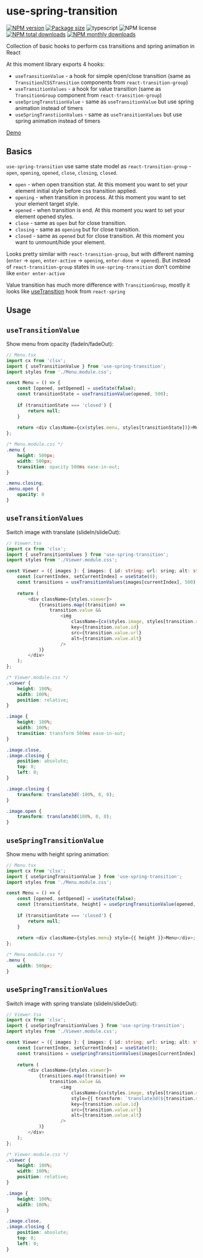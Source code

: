 # use-spring-transition

[![NPM version](https://img.shields.io/npm/v/use-spring-transition.svg?style=flat)](https://www.npmjs.com/package/use-spring-transition)
[![Package size](https://img.shields.io/bundlephobia/minzip/use-spring-transition.svg)](https://bundlephobia.com/result?p=use-spring-transition)
![typescript](https://img.shields.io/badge/%3C%2F%3E-TypeScript-blue.svg)
![NPM license](https://img.shields.io/npm/l/use-spring-transition.svg?style=flat)
[![NPM total downloads](https://img.shields.io/npm/dt/use-spring-transition.svg?style=flat)](https://npmcharts.com/compare/use-spring-transition?minimal=true)
[![NPM monthly downloads](https://img.shields.io/npm/dm/use-spring-transition.svg?style=flat)](https://npmcharts.com/compare/use-spring-transition?minimal=true)

Collection of basic hooks to perform css transitions and spring animation in React

At this moment library exports 4 hooks:

- `useTransitionValue` - a hook for simple open/close transition (same as `Transition`/`CSSTransition` components from `react-transition-group`)
- `useTransitionValues` - a hook for value transition (same as `TransitionGroup` component from `react-transition-group`)
- `useSpringTranstiionValue` - same as `useTransitionValue` but use spring animation instead of timers
- `useSpringTranstiionValues` - same as `useTransitionValues` but use spring animation instead of timers

[Demo](https://codesandbox.io/s/use-spring-transition-hfkzvv)

## Basics

`use-spring-transition` use same state model as `react-transition-group` - `open`, `opening`, `opened`, `close`, `closing`, `closed`.

- `open` - when open transition stat. At this moment you want to set your element initial style before css transition applied.
- `opening` - when transition in process. At this moment you want to set your element target style.
- `opened` - when transition is end. At this moment you want to set your element opened styles.
- `close` - same as `open` but for close transition.
- `closing` - same as `opening` but for close transition.
- `closed` - same as `opened` but for close transition. At this moment you want to unmount/hide your element.

Looks pretty similar with `react-transition-group`, but with different naming (`enter` -> `open`, `enter-active` -> `opening`, `enter-done` -> `opened`). But instead of `react-transition-group` states in `use-spring-transition` don't combine like `enter enter-active` 

Value transition has much more difference with `TransitionGroup`, mostly it looks like [useTransition](https://www.react-spring.dev/docs/components/use-transition) hook from `react-spring`

## Usage

## `useTransitionValue`

Show menu from opacity (fadeIn/fadeOut):

```typescript jsx
// Menu.tsx
import cx from 'clsx';
import { useTransitionValue } from 'use-spring-transition';
import styles from './Menu.module.css';

const Menu = () => {
    const [opened, setOpened] = useState(false);
    const transitionState = useTransitionValue(opened, 500);
    
    if (transitionState === 'closed') {
        return null;
    }
    
    return <div className={cx(styles.menu, styles[transitionState])}>Menu</div>;
};
```

```css
/* Menu.module.css */
.menu {
    height: 500px;
    width: 500px;
    transition: opacity 500ms ease-in-out;
}

.menu.closing,
.menu.open {
    opacity: 0
}
```

## `useTransitionValues`

Switch image with translate (slideIn/slideOut):

```typescript jsx
// Viewer.tsx
import cx from 'clsx';
import { useTransitionValues } from 'use-spring-transition';
import styles from './Viewer.module.css';

const Viewer = ({ images }: { images: { id: string; url: sring; alt: string }[] }) => {
    const [currentIndex, setCurrentIndex] = useState(0);
    const transitions = useTransitionValues(images[currentIndex], 500);
    
    return (
        <div className={styles.viewer}>
            {transitions.map((transition) => 
                transition.value && 
                    <img
                        className={cx(styles.image, styles[transition.state])}
                        key={transition.value.id}
                        src={transition.value.url}
                        alt={transition.value.alt}
                    />
            )}
        </div>
    );
};
```

```css
/* Viewer.module.css */
.viewer {
    height: 100%;
    width: 100%;
    position: relative;
}

.image {
    height: 100%;
    width: 100%;
    transition: transform 500ms ease-in-out;
}

.image.close,
.image.closing {
    position: absolute;
    top: 0;
    left: 0;
}

.image.closing {
    transform: translate3d(-100%, 0, 0);
}

.image.open {
    transform: translate3d(100%, 0, 0);
}
```

## `useSpringTransitionValue`

Show menu with height spring animation:

```typescript jsx
// Menu.tsx
import cx from 'clsx';
import { useSpringTransitionValue } from 'use-spring-transition';
import styles from './Menu.module.css';

const Menu = () => {
    const [opened, setOpened] = useState(false);
    const [transitionState, height] = useSpringTransitionValue(opened, { from: 0, to: 500 });
    
    if (transitionState === 'closed') {
        return null;
    }
    
    return <div className={styles.menu} style={{ height }}>Menu</div>;
};
```

```css
/* Menu.module.css */
.menu {
    width: 500px;
}
```

## `useSpringTransitionValues`

Switch image with spring translate (slideIn/slideOut):

```typescript jsx
// Viewer.tsx
import cx from 'clsx';
import { useSpringTransitionValues } from 'use-spring-transition';
import styles from './Viewer.module.css';

const Viewer = ({ images }: { images: { id: string; url: sring; alt: string }[] }) => {
    const [currentIndex, setCurrentIndex] = useState(0);
    const transitions = useSpringTransitionValues(images[currentIndex], { from: 100, openingTo: 0, closingTo: -100 });
    
    return (
        <div className={styles.viewer}>
            {transitions.map((transition) => 
                transition.value && 
                    <img
                        className={cx(styles.image, styles[transition.state])}
                        style={{ transform: `translate3d(${transition.springValue}px, 0, 0)` }}
                        key={transition.value.id}
                        src={transition.value.url}
                        alt={transition.value.alt}
                    />
            )}
        </div>
    );
};
```

```css
/* Viewer.module.css */
.viewer {
    height: 100%;
    width: 100%;
    position: relative;
}

.image {
    height: 100%;
    width: 100%;
}

.image.close,
.image.closing {
    position: absolute;
    top: 0;
    left: 0;
}
```
